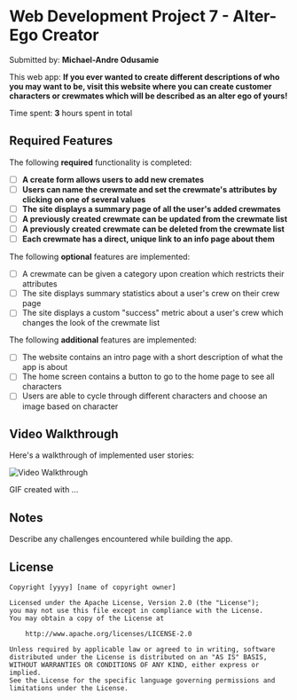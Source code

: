 # Web Development Project 7 - **Alter-Ego Creator**

Submitted by: **Michael-Andre Odusamie**

This web app: **If you ever wanted to create different descriptions of who you may want to be, visit this website where you can create customer characters or crewmates which will be described as an alter ego of yours!**

Time spent: **3** hours spent in total

## Required Features

The following **required** functionality is completed:

-   [ ] **A create form allows users to add new cremates**
-   [ ] **Users can name the crewmate and set the crewmate's attributes by clicking on one of several values**
-   [ ] **The site displays a summary page of all the user's added crewmates**
-   [ ] **A previously created crewmate can be updated from the crewmate list**
-   [ ] **A previously created crewmate can be deleted from the crewmate list**
-   [ ] **Each crewmate has a direct, unique link to an info page about them**

The following **optional** features are implemented:

-   [ ] A crewmate can be given a category upon creation which restricts their attributes
-   [ ] The site displays summary statistics about a user's crew on their crew page
-   [ ] The site displays a custom "success" metric about a user's crew which changes the look of the crewmate list

The following **additional** features are implemented:

-   [ ] The website contains an intro page with a short description of what the app is about
-   [ ] The home screen contains a button to go to the home page to see all characters
-   [ ] Users are able to cycle through different characters and choose an image based on character

## Video Walkthrough

Here's a walkthrough of implemented user stories:

<img src='http://i.imgur.com/link/to/your/gif/file.gif' title='Video Walkthrough' width='' alt='Video Walkthrough' />

<!-- Replace this with whatever GIF tool you used! -->

GIF created with ...

<!-- Recommended tools:
[Kap](https://getkap.co/) for macOS
[ScreenToGif](https://www.screentogif.com/) for Windows
[peek](https://github.com/phw/peek) for Linux. -->

## Notes

Describe any challenges encountered while building the app.

## License

    Copyright [yyyy] [name of copyright owner]

    Licensed under the Apache License, Version 2.0 (the "License");
    you may not use this file except in compliance with the License.
    You may obtain a copy of the License at

        http://www.apache.org/licenses/LICENSE-2.0

    Unless required by applicable law or agreed to in writing, software
    distributed under the License is distributed on an "AS IS" BASIS,
    WITHOUT WARRANTIES OR CONDITIONS OF ANY KIND, either express or implied.
    See the License for the specific language governing permissions and
    limitations under the License.
